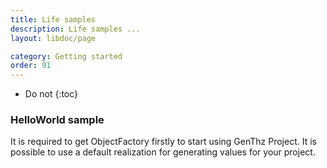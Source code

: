 ```yaml
---
title: Life samples
description: Life samples ...
layout: libdoc/page

category: Getting started
order: 91
---
```

* Do not
{:toc}

### HelloWorld sample
It is required to get ObjectFactory firstly to start using GenThz Project. It is possible to use a default realization for generating values for your project.